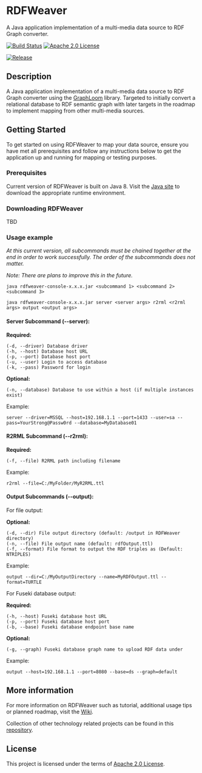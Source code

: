 # RDFWeaver

A Java application implementation of a multi-media data source to RDF Graph converter.

[![Build Status](https://travis-ci.org/jiefenn8/rdfweaver.svg?branch=master)](https://travis-ci.org/jiefenn8/rdfweaver)
[![Apache 2.0 License](https://img.shields.io/badge/license-apache2-green.svg) ](https://github.com/jiefenn8/rdfweaver/blob/master/LICENSE.md)

[![Release](https://img.shields.io/github/v/release/jiefenn8/rdfweaver)](https://github.com/jiefenn8/rdfweaver/releases/latest)

## Description

A Java application implementation of a multi-media data source to RDF Graph converter using the 
[GraphLoom](https://github.com/jiefenn8/graphloom) library. Targeted to initially convert a relational database to RDF 
semantic graph with later targets in the roadmap to implement mapping from other multi-media sources. 

## Getting Started

To get started on using RDFWeaver to map your data source, ensure you have met all prerequisites and follow any 
instructions below to get the application up and running for mapping or testing purposes.

### Prerequisites

Current version of RDFWeaver is built on Java 8. Visit the [Java site](https://www.java.com/en/download/) to download 
the appropriate runtime environment.

### Downloading RDFWeaver

TBD

### Usage example

_At this current version, all subcommands must be chained together at the end in order to work successfully. 
The order of the subcommands does not matter._

_Note: There are plans to improve this in the future._

```
java rdfweaver-console-x.x.x.jar <subcommand 1> <subcommand 2> <subcommand 3>

java rdfweaver-console-x.x.x.jar server <server args> r2rml <r2rml args> output <output args>
```

#### Server Subcommand (--server):

**Required:**
```
(-d, --driver) Database driver
(-h, --host) Database host URL
(-p, --port) Database host port
(-u, --user) Login to access database
(-k, --pass) Password for login
```
**Optional:**
```
(-n, --database) Database to use within a host (if multiple instances exist)
```
Example: 
```
server --driver=MSSQL --host=192.168.1.1 --port=1433 --user=sa --pass=YourStrong@Passw0rd --database=MyDatabase01
```

#### R2RML Subcommand (--r2rml):

**Required:**
```
(-f, --file) R2RML path including filename
```
Example: 
```
r2rml --file=C:/MyFolder/MyR2RML.ttl
```
#### Output Subcommands (--output):

For file output:

**Optional:**
```
(-d, --dir) File output directory (default: /output in RDFWeaver directory)
(-n, --file) File output name (default: rdfOutput.ttl)
(-f, --format) File format to output the RDF triples as (Default: NTRIPLES) 
```
Example: 
``` 
output --dir=C:/MyOutputDirectory --name=MyRDFOutput.ttl --format=TURTLE
```

For Fuseki database output:

**Required:**
```
(-h, --host) Fuseki database host URL 
(-p, --port) Fuseki database host port
(-b, --base) Fuseki database endpoint base name
```
**Optional:**
```
(-g, --graph) Fuseki database graph name to upload RDF data under
```
Example: 
```
output --host=192.168.1.1 --port=8080 --base=ds --graph=default
```

## More information

For more information on RDFWeaver such as tutorial, additional usage tips or planned roadmap, visit the 
[Wiki](https://github.com/jiefenn8/rdfweaver/wiki).

Collection of other technology related projects can be found in this 
[repository](https://github.com/jiefenn8/ws-projects).

## License

This project is licensed under the terms of [Apache 2.0 License](./LICENSE.md). 
